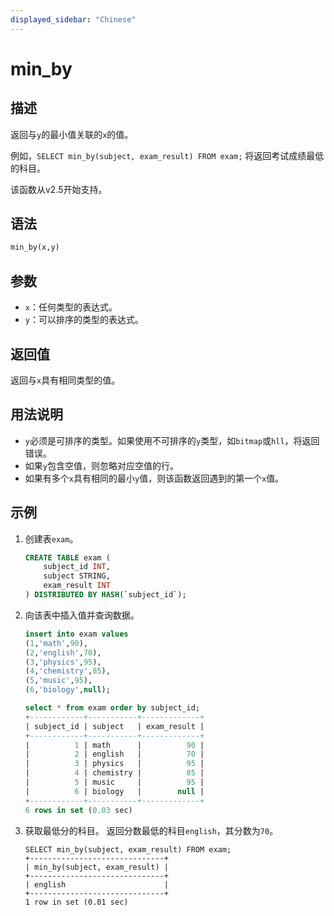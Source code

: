 ```yaml
---
displayed_sidebar: "Chinese"
---
```


# min_by

## 描述

返回与`y`的最小值关联的`x`的值。

例如，`SELECT min_by(subject, exam_result) FROM exam;` 将返回考试成绩最低的科目。

该函数从v2.5开始支持。

## 语法

```Haskell
min_by(x,y)
```

## 参数

- `x`：任何类型的表达式。
- `y`：可以排序的类型的表达式。

## 返回值

返回与`x`具有相同类型的值。

## 用法说明

- `y`必须是可排序的类型。如果使用不可排序的`y`类型，如`bitmap`或`hll`，将返回错误。
- 如果`y`包含空值，则忽略对应空值的行。
- 如果有多个`x`具有相同的最小`y`值，则该函数返回遇到的第一个`x`值。

## 示例

1. 创建表`exam`。

    ```SQL
    CREATE TABLE exam (
        subject_id INT,
        subject STRING,
        exam_result INT
    ) DISTRIBUTED BY HASH(`subject_id`);
    ```

2. 向该表中插入值并查询数据。

    ```SQL
    insert into exam values
    (1,'math',90),
    (2,'english',70),
    (3,'physics',95),
    (4,'chemistry',85),
    (5,'music',95),
    (6,'biology',null);

    select * from exam order by subject_id;
    +------------+-----------+-------------+
    | subject_id | subject   | exam_result |
    +------------+-----------+-------------+
    |          1 | math      |          90 |
    |          2 | english   |          70 |
    |          3 | physics   |          95 |
    |          4 | chemistry |          85 |
    |          5 | music     |          95 |
    |          6 | biology   |        null |
    +------------+-----------+-------------+
    6 rows in set (0.03 sec)
    ```

3. 获取最低分的科目。
   返回分数最低的科目`english`，其分数为`70`。

    ```Plain
    SELECT min_by(subject, exam_result) FROM exam;
    +------------------------------+
    | min_by(subject, exam_result) |
    +------------------------------+
    | english                      |
    +------------------------------+
    1 row in set (0.01 sec)
    ```